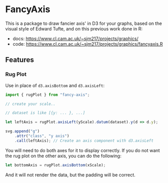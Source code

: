 # FancyAxis

This is a package to draw fancier axis' in D3 for your graphs, based on the visual style of Edward Tufte, and on this previous work done in R:
- docs: https://www.cl.cam.ac.uk/~sjm217/projects/graphics/
- code: https://www.cl.cam.ac.uk/~sjm217/projects/graphics/fancyaxis.R

## Features

### Rug Plot

Use in place of `d3.axisBottom` and `d3.axisLeft`:

```ts
import { rugPlot } from "fancy-axis";

// create your scale..

// dataset is like [{y: ... }, ...]

let leftAxis = rugPlot.axisLeft(yScale).datum(dataset).y(d => d.y);

svg.append("g")
    .attr("class", "y axis")
    .call(leftAxis); // Create an axis component with d3.axisLeft
```

You will need to do both axes for it to display correctly. If you do not want the rug plot on the other axis, you can do the following:

```js
let bottomAxis = rugPlot.axisBottom(xScale);
```

And it will not render the data, but the padding will be correct.
